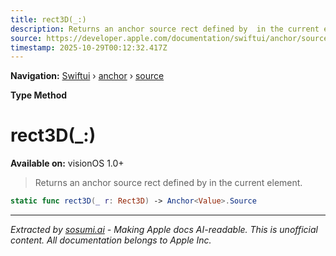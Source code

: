 ```yaml
---
title: rect3D(_:)
description: Returns an anchor source rect defined by  in the current element.
source: https://developer.apple.com/documentation/swiftui/anchor/source/rect3d(_:)
timestamp: 2025-10-29T00:12:32.417Z
---
```


**Navigation:** [Swiftui](/documentation/swiftui) › [anchor](/documentation/swiftui/anchor) › [source](/documentation/swiftui/anchor/source)

**Type Method**

# rect3D(_:)

**Available on:** visionOS 1.0+

> Returns an anchor source rect defined by  in the current element.

```swift
static func rect3D(_ r: Rect3D) -> Anchor<Value>.Source
```

---

*Extracted by [sosumi.ai](https://sosumi.ai) - Making Apple docs AI-readable.*
*This is unofficial content. All documentation belongs to Apple Inc.*
